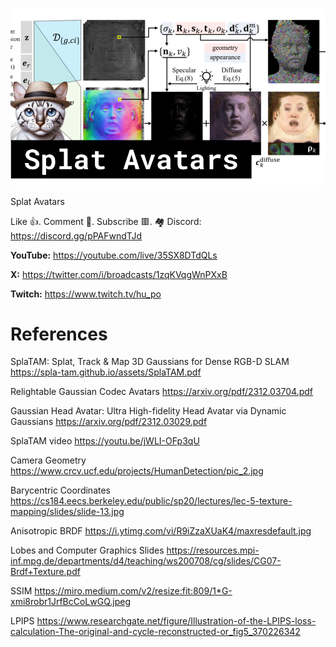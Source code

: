 ![](thumbnails/10.12.2023.png)

Splat Avatars

Like 👍. Comment 💬. Subscribe 🟥.
🏘 Discord: https://discord.gg/pPAFwndTJd

**YouTube:** https://youtube.com/live/35SX8DTdQLs

**X:** https://twitter.com/i/broadcasts/1zqKVqgWnPXxB

**Twitch:** https://www.twitch.tv/hu_po


# References

SplaTAM: Splat, Track & Map 3D Gaussians for Dense RGB-D SLAM
https://spla-tam.github.io/assets/SplaTAM.pdf

Relightable Gaussian Codec Avatars
https://arxiv.org/pdf/2312.03704.pdf

Gaussian Head Avatar: Ultra High-fidelity Head Avatar via Dynamic Gaussians
https://arxiv.org/pdf/2312.03029.pdf

SplaTAM video
https://youtu.be/jWLI-OFp3qU

Camera Geometry
https://www.crcv.ucf.edu/projects/HumanDetection/pic_2.jpg

Barycentric Coordinates
https://cs184.eecs.berkeley.edu/public/sp20/lectures/lec-5-texture-mapping/slides/slide-13.jpg

Anisotropic BRDF
https://i.ytimg.com/vi/R9iZzaXUaK4/maxresdefault.jpg

Lobes and Computer Graphics Slides
https://resources.mpi-inf.mpg.de/departments/d4/teaching/ws200708/cg/slides/CG07-Brdf+Texture.pdf

SSIM
https://miro.medium.com/v2/resize:fit:809/1*G-xmi8robr1JrfBcCoLwGQ.jpeg

LPIPS
https://www.researchgate.net/figure/Illustration-of-the-LPIPS-loss-calculation-The-original-and-cycle-reconstructed-or_fig5_370226342
